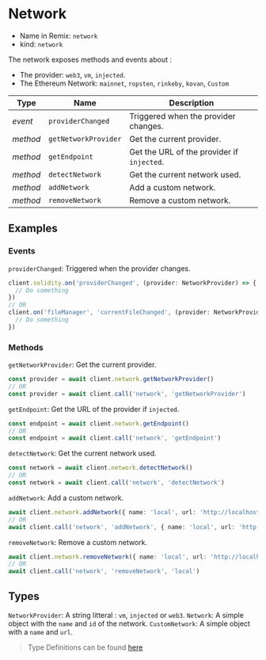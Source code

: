 # Network

- Name in Remix: `network`
- kind: `network`

The network exposes methods and events about : 
- The provider: `web3`, `vm`, `injected`.
- The Ethereum Network: `mainnet`, `ropsten`, `rinkeby`, `kovan`, `Custom`


|Type     |Name                 |Description
|---------|---------------------|--
|_event_  |`providerChanged`    |Triggered when the provider changes.
|_method_ |`getNetworkProvider` |Get the current provider.
|_method_ |`getEndpoint`        |Get the URL of the provider if `injected`.
|_method_ |`detectNetwork`      |Get the current network used.
|_method_ |`addNetwork`         |Add a custom network.
|_method_ |`removeNetwork`      |Remove a custom network.

## Examples

### Events
`providerChanged`: Triggered when the provider changes.
```typescript
client.solidity.on('providerChanged', (provider: NetworkProvider) => {
  // Do something
})
// OR
client.on('fileManager', 'currentFileChanged', (provider: NetworkProvider) => {
  // Do something
})
```

### Methods
`getNetworkProvider`: Get the current provider.
```typescript
const provider = await client.network.getNetworkProvider()
// OR
const provider = await client.call('network', 'getNetworkProvider')
```

`getEndpoint`: Get the URL of the provider if `injected`.
```typescript
const endpoint = await client.network.getEndpoint()
// OR
const endpoint = await client.call('network', 'getEndpoint')
```

`detectNetwork`: Get the current network used.
```typescript
const network = await client.network.detectNetwork()
// OR
const network = await client.call('network', 'detectNetwork')
```

`addNetwork`: Add a custom network.
```typescript
await client.network.addNetwork({ name: 'local', url: 'http://localhost:8586' })
// OR
await client.call('network', 'addNetwork', { name: 'local', url: 'http://localhost:8586' })
```

`removeNetwork`: Remove a custom network.
```typescript
await client.network.removeNetwork({ name: 'local', url: 'http://localhost:8586' })
// OR
await client.call('network', 'removeNetwork', 'local')
```

## Types
`NetworkProvider`: A string litteral : `vm`, `injected` or `web3`.
`Network`: A simple object with the `name` and `id` of the network.
`CustomNetwork`: A simple object with a `name` and `url`.

> Type Definitions can be found [here](../../src/api/network/type.ts)